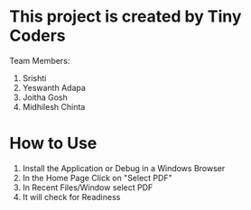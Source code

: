 # This project is created by Tiny Coders
 Team Members:
 1. Srishti
 2. Yeswanth Adapa
 3. Joitha Gosh
 4. Midhilesh Chinta

# How to Use
1. Install the Application or Debug in a Windows Browser
2. In the Home Page Click on "Select PDF"
3. In Recent Files/Window select PDF
4. It will check for Readiness
